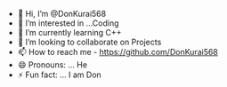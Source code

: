 - 👋 Hi, I’m @DonKurai568
- 👀 I’m interested in ...Coding
- 🌱 I’m currently learning C++
- 💞️ I’m looking to collaborate on Projects
- 📫 How to reach me - https://github.com/DonKurai568
- 😄 Pronouns: ... He
- ⚡ Fun fact: ... I am Don

<!---
DonKurai568/DonKurai568 is a ✨ special ✨ repository because its `README.md` (this file) appears on your GitHub profile.
You can click the Preview link to take a look at your changes.
--->
